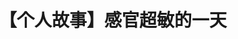---
title: 【个人故事】感官超敏的一天
tags: [AS, Aspie]
color: info
description: 希望大家至少能认真倾听，不要随意给朋友贴上“矫情”，“娇气”的标签
external_url: http://mp.weixin.qq.com/s?__biz=MzIyMzgyMjY5NQ==&amp;mid=2247484091&amp;idx=1&amp;sn=a77bb10250e94d74d73c24d096708943&amp;chksm=e81914b3df6e9da5d167e019c53a71fb47f5d79066b7160b5f1e0386a754e49a28051d1c44a7&amp;scene=27#wechat_redirect
---